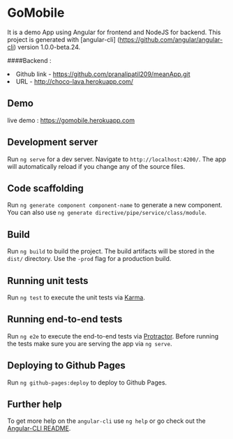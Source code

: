 # GoMobile

It is a demo App using Angular for frontend and NodeJS for backend. This project is generated with [angular-cli]
(https://github.com/angular/angular-cli) version 1.0.0-beta.24.

####Backend :
    <li>Github link - <a>https://github.com/pranalipatil209/meanApp.git</a></li>
    <li>URL - <a>http://choco-lava.herokuapp.com/</a></li>

## Demo
live demo : <a>https://gomobile.herokuapp.com</a>

## Development server
Run `ng serve` for a dev server. Navigate to `http://localhost:4200/`. The app will automatically reload if you change any of the source files.

## Code scaffolding

Run `ng generate component component-name` to generate a new component. You can also use `ng generate directive/pipe/service/class/module`.

## Build

Run `ng build` to build the project. The build artifacts will be stored in the `dist/` directory. Use the `-prod` flag for a production build.

## Running unit tests

Run `ng test` to execute the unit tests via [Karma](https://karma-runner.github.io).

## Running end-to-end tests

Run `ng e2e` to execute the end-to-end tests via [Protractor](http://www.protractortest.org/).
Before running the tests make sure you are serving the app via `ng serve`.

## Deploying to Github Pages

Run `ng github-pages:deploy` to deploy to Github Pages.

## Further help

To get more help on the `angular-cli` use `ng help` or go check out the [Angular-CLI README](https://github.com/angular/angular-cli/blob/master/README.md).
